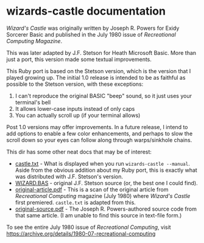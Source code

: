 # wizards-castle documentation

*Wizard's Castle* was originally written by Joseph R. Powers for Exidy Sorcerer Basic
and published in the July 1980 issue of *Recreational Computing Magazine*.

This was later adapted by J.F. Stetson for Heath Microsoft Basic.  More than just a port,
this version made some textual improvements.

This Ruby port is based on the Stetson version, which is the version that I played growing up.
The initial 1.0 release is intended to be as faithful as possible to the Stetson version, with
these exceptions:

1) I can't reproduce the original BASIC "beep" sound, so it just uses your terminal's bell
2) It allows lower-case inputs instead of only caps
3) You can actually scroll up (if your terminal allows)

Post 1.0 versions may offer improvements.  In a future release, I intend to add options to
enable a few color enhancements, and perhaps to slow the scroll down so your eyes can follow
along through warps/sinkhole chains.

This dir has some other neat docs that may be of interest:

* [castle.txt](castle.txt) - What is displayed when you run `wizards-castle --manual`.
  Aside from the obvious addition about my Ruby port, this is exactly what was distributed
  with J.F. Stetson's version.
* [WIZARD.BAS](WIZARD.BAS) - original J.F. Stetson source (or, the best one I could find).
* [original-article.pdf](original-article.pdf) - This is a scan of the original article
  from *Recreational Computing* magazine (July 1980) where *Wizard's Castle* first premiered.
  `castle.txt` is adapted from this.
* [original-source.pdf](original-code.pdf) - The Joseph R. Powers-authored source code from
  that same article.  (I am unable to find this source in text-file form.)


To see the entire July 1980 issue of *Recreational Computing*, visit   
https://archive.org/details/1980-07-recreational-computing
